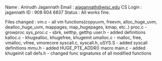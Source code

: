 Name : Anirudh Jagannath
Email : ajagannath@wisc.edu
CS Login : jagannath
ID : 908 604 6837
Status : All works fine.

Files changed :
vm.c - all vm functions(copyuvm, freevm, alloc_huge_uvm, dealloc_huge_uvm, mappages, map_hugepages, kmap, etc..)
proc.c - growproc
sys_proc.c - sbrk, setthp, getthp
user.h - added definitions
kalloc.c - khugealloc, khugefree, khugeinit
umalloc.c - malloc, free, vmalloc, vfree, vmorecore
syscall.c, syscall.h, uSYS.S - added syscall definitions
mmu.h - added HUGE_PTE_ADDR() macro
main.c - added khugeinit call
defs.h - changed func signatures of all modified functions
